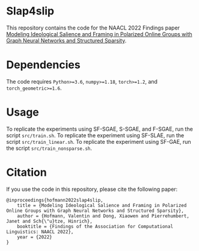 # Slap4slip

This repository contains the code for the NAACL 2022 Findings paper 
[Modeling Ideological Salience and Framing in Polarized Online Groups with Graph Neural Networks and Structured Sparsity](https://aclanthology.org/2022.findings-naacl.41.pdf).

# Dependencies

The code requires `Python>=3.6`, `numpy>=1.18`, `torch>=1.2`, and `torch_geometric>=1.6`.

# Usage

To replicate the experiments using SF-SGAE, S-SGAE, and F-SGAE, run the script `src/train.sh`.
To replicate the experiment using SF-SLAE, run the script `src/train_linear.sh`.
To replicate the experiment using SF-GAE, run the script `src/train_nonsparse.sh`.

# Citation

If you use the code in this repository, please cite the following paper:

```
@inproceedings{hofmann2022slap4slip,
    title = {Modeling Ideological Salience and Framing in Polarized Online Groups with Graph Neural Networks and Structured Sparsity},
    author = {Hofmann, Valentin and Dong, Xiaowen and Pierrehumbert, Janet and Sch{\"u}tze, Hinrich},
    booktitle = {Findings of the Association for Computational Linguistics: NAACL 2022},
    year = {2022}
}
```